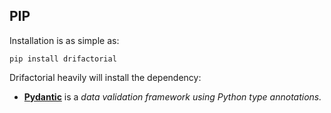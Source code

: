 ## PIP
Installation is as simple as:
```shell
pip install drifactorial
```
Drifactorial heavily will install the dependency:

* [**Pydantic**](https://pydantic-docs.helpmanual.io/) is a _data validation framework using Python type annotations._